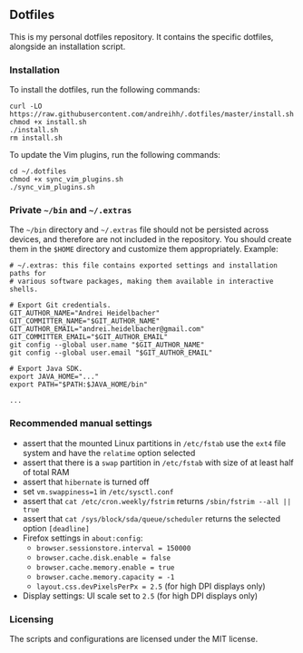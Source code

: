 ## Dotfiles

This is my personal dotfiles repository. It contains the specific dotfiles,
alongside an installation script.

### Installation

To install the dotfiles, run the following commands:

```
curl -LO https://raw.githubusercontent.com/andreihh/.dotfiles/master/install.sh
chmod +x install.sh
./install.sh
rm install.sh
```

To update the Vim plugins, run the following commands:

```
cd ~/.dotfiles
chmod +x sync_vim_plugins.sh
./sync_vim_plugins.sh
```

### Private `~/bin` and `~/.extras`

The `~/bin` directory and `~/.extras` file should not be persisted across
devices, and therefore are not included in the repository. You should create
them in the `$HOME` directory and customize them appropriately. Example:

```
# ~/.extras: this file contains exported settings and installation paths for
# various software packages, making them available in interactive shells.

# Export Git credentials.
GIT_AUTHOR_NAME="Andrei Heidelbacher"
GIT_COMMITTER_NAME="$GIT_AUTHOR_NAME"
GIT_AUTHOR_EMAIL="andrei.heidelbacher@gmail.com"
GIT_COMMITTER_EMAIL="$GIT_AUTHOR_EMAIL"
git config --global user.name "$GIT_AUTHOR_NAME"
git config --global user.email "$GIT_AUTHOR_EMAIL"

# Export Java SDK.
export JAVA_HOME="..."
export PATH="$PATH:$JAVA_HOME/bin"

...
```

### Recommended manual settings

- assert that the mounted Linux partitions in `/etc/fstab` use the `ext4` file
system and have the `relatime` option selected
- assert that there is a `swap` partition in `/etc/fstab` with size of at least
half of total RAM
- assert that `hibernate` is turned off
- set `vm.swappiness=1` in `/etc/sysctl.conf`
- assert that `cat /etc/cron.weekly/fstrim` returns `/sbin/fstrim --all || true`
- assert that `cat /sys/block/sda/queue/scheduler` returns the selected option
`[deadline]`
- Firefox settings in `about:config`:
  - `browser.sessionstore.interval = 150000`
  - `browser.cache.disk.enable = false`
  - `browser.cache.memory.enable = true`
  - `browser.cache.memory.capacity = -1`
  - `layout.css.devPixelsPerPx = 2.5` (for high DPI displays only)
- Display settings: UI scale set to `2.5` (for high DPI displays only)

### Licensing

The scripts and configurations are licensed under the MIT license.
